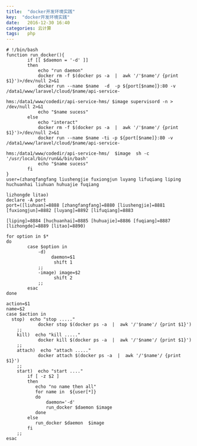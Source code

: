 ```yaml
---
title:  "docker开发环境实践"
key:  "docker开发环境实践"
date:   2016-12-30 16:40
categories: 云计算
tags:   php
---
```



    # !/bin/bash
    function run_docker(){
            if [[ $daemon = '-d' ]]
            then
                echo "run daemon"
                docker rm -f $(docker ps -a  |  awk '/'$name'/ {print $1}')>/dev/null 2>&1
                docker run --name $name  -d  -p ${port[$name]}:80 -v /data1/www/laravel/cloud/$name/api-service-

    hms:/data1/www/codedir/api-service-hms/ $image supervisord -n > /dev/null 2>&1
                echo "$name sucess"
            else
                echo "interact"
                docker rm -f $(docker ps -a  |  awk '/'$name'/ {print $1}')>/dev/null 2>&1
                docker run --name $name -ti -p ${port[$name]}:80 -v /data1/www/laravel/cloud/$name/api-service-

    hms:/data1/www/codedir/api-service-hms/  $image  sh -c '/usr/local/bin/run&&/bin/bash'
                echo "$name sucess"
            fi
    }
    user=(zhangfangfang liushengjie fuxiongjun luyang lifuqiang liping huchuanhai liuhuan huhuajie fuqiang 

    lizhongde litao)
    declare -A port
    port=([liuhuan]=8888 [zhangfangfang]=8880 [liushengjie]=8881 [fuxiongjun]=8882 [luyang]=8892 [lifuqiang]=8883 

    [liping]=8884 [huchuanhai]=8885 [huhuajie]=8886 [fuqiang]=8887 [lizhongde]=8889 [litao]=8890)

    for option in $*
    do
            case $option in
                -d)
                     daemon=$1
                      shift 1
                ;;
                -image) image=$2
                      shift 2
                ;;
            esac
    done

    action=$1
    name=$2
    case $action in
      stop)  echo "stop ....."
                docker stop $(docker ps -a  |  awk '/'$name'/ {print $1}')
        ;;
        kill)  echo "kill ....."
                docker kill $(docker ps -a  |  awk '/'$name'/ {print $1}')
        ;;
        attach)  echo "attach ....."
                docker attach $(docker ps -a  |  awk '/'$name'/ {print $1}')
        ;;
        start)  echo "start ...."
            if [ -z $2 ]
            then
               echo "no name then all"
               for name in  ${user[*]}
               do
                   daemon='-d'
                   run_docker $daemon $image
               done
            else
               run_docker $daemon  $image
            fi
        ;;
    esac
